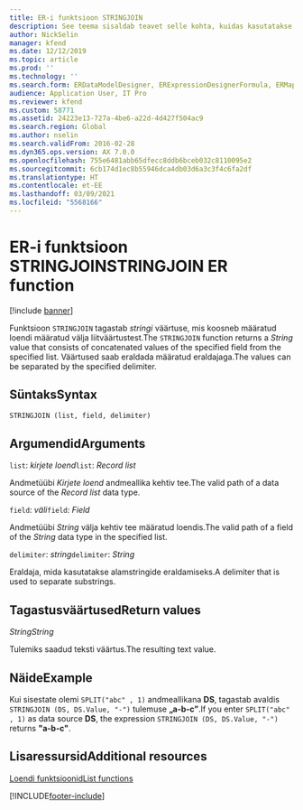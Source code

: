 ```yaml
---
title: ER-i funktsioon STRINGJOIN
description: See teema sisaldab teavet selle kohta, kuidas kasutatakse elektroonilise aruandluse (ER) funktsiooni STRINGJOIN.
author: NickSelin
manager: kfend
ms.date: 12/12/2019
ms.topic: article
ms.prod: ''
ms.technology: ''
ms.search.form: ERDataModelDesigner, ERExpressionDesignerFormula, ERMappedFormatDesigner, ERModelMappingDesigner
audience: Application User, IT Pro
ms.reviewer: kfend
ms.custom: 58771
ms.assetid: 24223e13-727a-4be6-a22d-4d427f504ac9
ms.search.region: Global
ms.author: nselin
ms.search.validFrom: 2016-02-28
ms.dyn365.ops.version: AX 7.0.0
ms.openlocfilehash: 755e6481abb65dfecc8ddb6bceb032c8110095e2
ms.sourcegitcommit: 6cb174d1ec8b55946dca4db03d6a3c3f4c6fa2df
ms.translationtype: HT
ms.contentlocale: et-EE
ms.lasthandoff: 03/09/2021
ms.locfileid: "5568166"
---
```

# <a name="stringjoin-er-function"></a><span data-ttu-id="77ab7-103">ER-i funktsioon STRINGJOIN</span><span class="sxs-lookup"><span data-stu-id="77ab7-103">STRINGJOIN ER function</span></span>

[!include [banner](../includes/banner.md)]

<span data-ttu-id="77ab7-104">Funktsioon `STRINGJOIN` tagastab *stringi* väärtuse, mis koosneb määratud loendi määratud välja liitväärtustest.</span><span class="sxs-lookup"><span data-stu-id="77ab7-104">The `STRINGJOIN` function returns a *String* value that consists of concatenated values of the specified field from the specified list.</span></span> <span data-ttu-id="77ab7-105">Väärtused saab eraldada määratud eraldajaga.</span><span class="sxs-lookup"><span data-stu-id="77ab7-105">The values can be separated by the specified delimiter.</span></span>

## <a name="syntax"></a><span data-ttu-id="77ab7-106">Süntaks</span><span class="sxs-lookup"><span data-stu-id="77ab7-106">Syntax</span></span>

```vb
STRINGJOIN (list, field, delimiter)
```

## <a name="arguments"></a><span data-ttu-id="77ab7-107">Argumendid</span><span class="sxs-lookup"><span data-stu-id="77ab7-107">Arguments</span></span>

<span data-ttu-id="77ab7-108">`list`: *kirjete loend*</span><span class="sxs-lookup"><span data-stu-id="77ab7-108">`list`: *Record list*</span></span>

<span data-ttu-id="77ab7-109">Andmetüübi *Kirjete loend* andmeallika kehtiv tee.</span><span class="sxs-lookup"><span data-stu-id="77ab7-109">The valid path of a data source of the *Record list* data type.</span></span>

<span data-ttu-id="77ab7-110">`field`: *väli*</span><span class="sxs-lookup"><span data-stu-id="77ab7-110">`field`: *Field*</span></span>

<span data-ttu-id="77ab7-111">Andmetüübi *String* välja kehtiv tee määratud loendis.</span><span class="sxs-lookup"><span data-stu-id="77ab7-111">The valid path of a field of the *String* data type in the specified list.</span></span>

<span data-ttu-id="77ab7-112">`delimiter`: *string*</span><span class="sxs-lookup"><span data-stu-id="77ab7-112">`delimiter`: *String*</span></span>

<span data-ttu-id="77ab7-113">Eraldaja, mida kasutatakse alamstringide eraldamiseks.</span><span class="sxs-lookup"><span data-stu-id="77ab7-113">A delimiter that is used to separate substrings.</span></span>

## <a name="return-values"></a><span data-ttu-id="77ab7-114">Tagastusväärtused</span><span class="sxs-lookup"><span data-stu-id="77ab7-114">Return values</span></span>

<span data-ttu-id="77ab7-115">*String*</span><span class="sxs-lookup"><span data-stu-id="77ab7-115">*String*</span></span>

<span data-ttu-id="77ab7-116">Tulemiks saadud teksti väärtus.</span><span class="sxs-lookup"><span data-stu-id="77ab7-116">The resulting text value.</span></span>

## <a name="example"></a><span data-ttu-id="77ab7-117">Näide</span><span class="sxs-lookup"><span data-stu-id="77ab7-117">Example</span></span>

<span data-ttu-id="77ab7-118">Kui sisestate olemi `SPLIT("abc" , 1)` andmeallikana **DS**, tagastab avaldis `STRINGJOIN (DS, DS.Value, "-")` tulemuse **„a-b-c”**.</span><span class="sxs-lookup"><span data-stu-id="77ab7-118">If you enter `SPLIT("abc" , 1)` as data source **DS**, the expression `STRINGJOIN (DS, DS.Value, "-")` returns **"a-b-c"**.</span></span>

## <a name="additional-resources"></a><span data-ttu-id="77ab7-119">Lisaressursid</span><span class="sxs-lookup"><span data-stu-id="77ab7-119">Additional resources</span></span>

[<span data-ttu-id="77ab7-120">Loendi funktsioonid</span><span class="sxs-lookup"><span data-stu-id="77ab7-120">List functions</span></span>](er-functions-category-list.md)


[!INCLUDE[footer-include](../../../includes/footer-banner.md)]